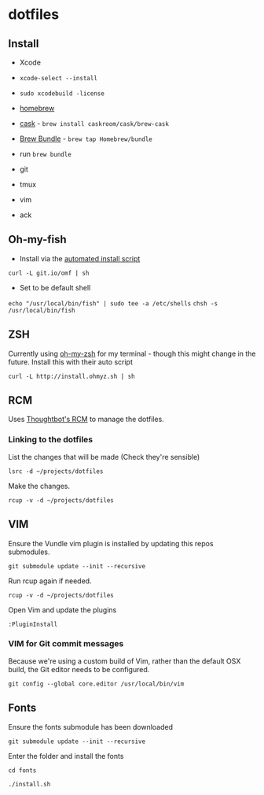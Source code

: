 # dotfiles

## Install 

- Xcode
- `xcode-select --install`
- `sudo xcodebuild -license`
- [homebrew](http://brew.sh)
- [cask](http://caskroom.io) - `brew install caskroom/cask/brew-cask`
- [Brew Bundle](https://github.com/Homebrew/homebrew-bundle) - `brew tap Homebrew/bundle`
- run `brew bundle`

- git
- tmux
- vim
- ack

## Oh-my-fish

 - Install via the [automated install script](https://github.com/fish-shell/oh-my-fish#install)

`curl -L git.io/omf | sh`

- Set to be default shell

`echo "/usr/local/bin/fish" | sudo tee -a /etc/shells`
`chsh -s /usr/local/bin/fish`

## ZSH

Currently using [oh-my-zsh](https://github.com/robbyrussell/oh-my-zsh) for my terminal - though this might change in the future. Install this with their auto script

    curl -L http://install.ohmyz.sh | sh

## RCM

Uses [Thoughtbot's RCM](http://robots.thoughtbot.com/rcm-for-rc-files-in-dotfiles-repos) to manage the dotfiles.

### Linking to the dotfiles

List the changes that will be made (Check they're sensible)

    lsrc -d ~/projects/dotfiles
  
Make the changes.

    rcup -v -d ~/projects/dotfiles


## VIM

Ensure the Vundle vim plugin is installed by updating this repos submodules.

    git submodule update --init --recursive
    
Run rcup again if needed. 

    rcup -v -d ~/projects/dotfiles
   
Open Vim and update the plugins

    :PluginInstall
    
### VIM for Git commit messages

Because we're using a custom build of Vim, rather than the default OSX build, the Git editor needs to be configured.

    git config --global core.editor /usr/local/bin/vim
    
## Fonts

Ensure the fonts submodule has been downloaded

    git submodule update --init --recursive

Enter the folder and install the fonts

    cd fonts

    ./install.sh


